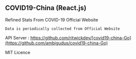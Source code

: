 ## COVID19-China (React.js)
Refined Stats From COVID-19 Official Website

`Data is periodically collected from Official Website`

API Server : https://github.com/ritwickdey/[covid19-china-Go](https://github.com/ambigudus/covid19-china-Go)


MIT Licence